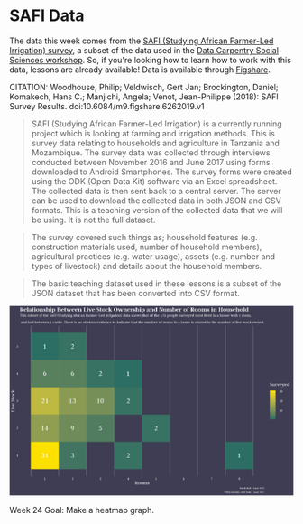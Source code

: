# SAFI Data 

The data this week comes from the [SAFI (Studying African Farmer-Led Irrigation) survey](https://datacarpentry.org/socialsci-workshop/data/), a subset of the data used in the [Data Carpentry Social Sciences workshop](https://datacarpentry.org/socialsci-workshop/). So, if you're looking how to learn how to work with this data, lessons are already available! Data is available through [Figshare](https://figshare.com/articles/dataset/SAFI_Survey_Results/6262019).

CITATION: Woodhouse, Philip; Veldwisch, Gert Jan; Brockington, Daniel; Komakech, Hans C.; Manjichi, Angela; Venot, Jean-Philippe (2018): SAFI Survey Results. doi:10.6084/m9.figshare.6262019.v1

> SAFI (Studying African Farmer-Led Irrigation) is a currently running project which is looking at farming and irrigation methods. This is survey data relating to households and agriculture in Tanzania and Mozambique. The survey data was collected through interviews conducted between November 2016 and June 2017 using forms downloaded to Android Smartphones. The survey forms were created using the ODK (Open Data Kit) software via an Excel spreadsheet. The collected data is then sent back to a central server. The server can be used to download the collected data in both JSON and CSV formats. This is a teaching version of the collected data that we will be using. It is not the full dataset.

> The survey covered such things as; household features (e.g. construction materials used, number of household members), agricultural practices (e.g. water usage), assets (e.g. number and types of livestock) and details about the household members.

> The basic teaching dataset used in these lessons is a subset of the JSON dataset that has been converted into CSV format.

![](plot.png)

Week 24 Goal: Make a heatmap graph. 